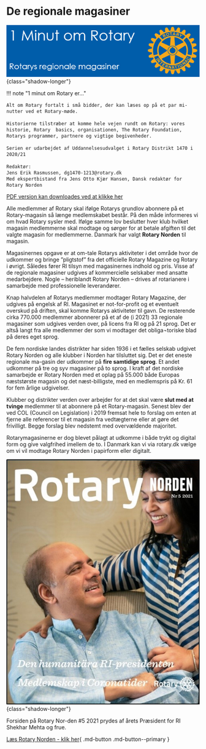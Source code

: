 # De regionale magasiner

![Regionale magasiner](images/magasiner001.jpg){class="shadow-longer"} 

!!! note "1 minut om Rotary er..."

    Alt om Rotary fortalt i små bidder, der kan læses op på et par mi-nutter ved et Rotary-møde.
    
    Historierne tilstræber at komme hele vejen rundt om Rotary: vores historie, Rotary  basics, organisationen, The Rotary Foundation, Rotarys programmer, partnere og vigtige begivenheder.
    
    Serien er udarbejdet af Uddannelsesudvalget i Rotary Distrikt 1470 i 2020/21
    
    Redaktør: 
    Jens Erik Rasmussen, dg1470-1213@rotary.dk
    Med ekspertbistand fra Jens Otto Kjær Hansen, Dansk redaktør for Rotary Norden


<a href=https://1minut.rotary.dk/pdf-versioner/1_minut_om_Rotary_De_regionale_magasiner.pdf target=_blank>PDF version kan downloades ved at klikke her</a>


Alle medlemmer af Rotary skal ifølge Rotarys grundlov abonnere på et Rotary-magasin så længe medlemskabet består. På den måde informeres vi om hvad Rotary sysler med. Ifølge samme lov beslutter hver klub hvilket magasin medlemmerne skal modtage og sørger for at betale afgiften til det valgte magasin for medlemmerne. Danmark har valgt **Rotary Norden** til magasin.

Magasinernes opgave er at om-tale Rotarys aktiviteter i det område hvor de udkommer og bringe ”pligtstof” fra det officielle Rotary Magazine og Rotary i øvrigt. Således fører RI tilsyn med magasinernes indhold og pris. Visse af de regionale magasiner udgives af kommercielle selskaber med ansatte medarbejdere. Nogle – heriblandt Rotary Norden – drives af rotarianere i samarbejde med professionelle leverandører. 

Knap halvdelen af Rotarys medlemmer modtager Rotary Magazine, der udgives på engelsk af RI. Magasinet er not-for-profit og et eventuelt overskud på driften, skal komme Rotarys aktiviteter til gavn. De resterende cirka 770.000 medlemmer abonnerer på et af de (i 2021) 33 regionale magasiner som udgives verden over, på licens fra RI og på 21 sprog. Det er altså langt fra alle medlemmer der som vi modtager det obliga¬toriske blad på deres eget sprog.

De fem nordiske landes distrikter har siden 1936 i et fælles selskab udgivet Rotary Norden og alle klubber i Norden har tilsluttet sig. Det er det eneste regionale ma-gasin der udkommer på **fire samtidige sprog**. Et andet udkommer på tre og syv magasiner på to sprog. I kraft af det nordiske samarbejde er Rotary Norden med et oplag på 55.000 både Europas næststørste magasin og det næst-billigste, med en medlemspris på Kr. 61 for fem årlige udgivelser.

Klubber og distrikter verden over arbejder for at det skal være **slut med at tvinge** medlemmer til at abonnere på et Rotary-magasin. Senest blev der ved COL (Council on Legislation) i 2019 fremsat hele to forslag om enten at fjerne alle referencer til et magasin fra vedtægterne eller at gøre det frivilligt. Begge forslag blev nedstemt med overvældende majoritet. 

Rotarymagasinerne er dog blevet pålagt at udkomme i både trykt og digital form og give valgfrihed imellem de to. I Danmark kan vi via rotary.dk vælge om vi vil modtage Rotary Norden i papirform eller digitalt.

![Forsiden på Rotary Norden #5 2021 prydes af årets Præsident for RI Shekhar Mehta og frue](images/magasiner002.png){class="shadow-longer"} 

Forsiden på Rotary Nor-den #5 2021 prydes af årets Præsident for RI Shekhar Mehta og frue.


[Læs Rotary Norden - klik her](https://epaper.hansaprint.fi/rotary/rotarynorden.html){ .md-button .md-button--primary }